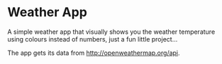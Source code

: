 # Weather App

A simple weather app that visually shows you the weather temperature using colours instead of numbers, just a fun little project...

The app gets its data from http://openweathermap.org/api.
